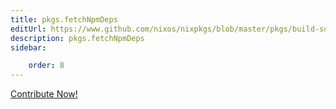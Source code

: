 ```yaml
---
title: pkgs.fetchNpmDeps
editUrl: https://www.github.com/nixos/nixpkgs/blob/master/pkgs/build-support/node/fetch-npm-deps/default.nix#L124C5
description: pkgs.fetchNpmDeps
sidebar:

    order: 8
---
```


<a href="https://www.github.com/nixos/nixpkgs/blob/master/pkgs/build-support/node/fetch-npm-deps/default.nix#L124C5">Contribute Now!</a>



